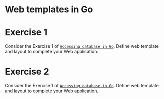 # Web templates in Go

# Exercise 1

Consider the Exercise 1 of [`Accessing database in Go`](../ex6/exercises6.md#excercise-1). 
Define web template and layout to complete your Web application. 

# Exercise 2

Consider the Exercise 1 of [`Accessing database in Go`](../ex6/exercises6.md#exercise-2). 
Define web template and layout to complete your Web application.